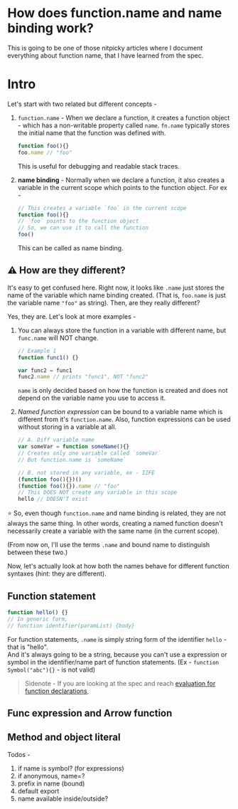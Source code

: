 # How does function.name and name binding work?

This is going to be one of those nitpicky articles where I document everything about function name, that I have learned from the spec.  

# Intro

Let's start with two related but different concepts -
1. `function.name` - When we declare a function, it creates a function object - which has a non-writable property called `name`. `fn.name` typically stores the initial name that the function was defined with.
	```js
	function foo(){}
	foo.name // "foo"
	```
   This is useful for debugging and readable stack traces.  
 
2. **name binding** - Normally when we declare a function, it also creates a variable in the current scope which points to the function object. For ex -
	```js
	// This creates a variable `foo` in the current scope
	function foo(){}
	// `foo` points to the function object
	// So, we can use it to call the function
	foo()
	```
	This can be called as name binding.
	
## ⚠️  **How are they different?** 
It's easy to get confused here. Right now, it looks like `.name` just stores the name of the variable which name binding created. (That is, `foo.name` is just the variable name `"foo"` as string). Then, are they really different?

Yes, they are. Let's look at more examples -

1. You can always store the function in a variable with different name, but `func.name` will NOT change. 
	```js
	// Example 1
	function func1() {}

	var func2 = func1
	func2.name // prints "func1", NOT "func2"
	```
	`name` is only decided based on how the function is created and does not depend on the variable name you use to access it.
	
2. *Named function expression* can be bound to a variable name which is different from it's `function.name`. Also, function expressions can be used without storing in a variable at all.
	```js
	// A. Diff variable name
	var someVar = function someName(){}
	// Creates only one variable called `someVar`
	// But function.name is `someName`
	
	// B. not stored in any variable, ex - IIFE
	(function foo(){})()
	(function foo(){}).name // "foo"
	// This DOES NOT create any variable in this scope
	hello // DOESN'T exist
	```

⭐️ So, even though `function.name` and name binding is related, they are not always the same thing. In other words, creating a named function doesn't necessarily create a variable with the same name (in the current scope).

(From now on, I'll use the terms `.name` and bound name to distinguish between these two.)

Now, let's actually look at how both the names behave for different function syntaxes (hint: they are different).


## Function statement

```js
function hello() {}
// In generic form,
// function identifier(paramList) {body} 
```

For function statements, `.name` is simply string form of the identifier `hello` - that is "hello".  
And it's always going to be a string, because you can't use a expression or symbol in the identifier/name part of function statements. (Ex - `function Symbol("abc"){}` - is not valid) 

> Sidenote - 
> If you are looking at the spec and reach [evaluation for function declarations](https://tc39.es/ecma262/#sec-function-definitions-runtime-semantics-evaluation), 
> 
> 


## Func expression and Arrow function


## Method and object literal

Todos -
1. if name is symbol? (for expressions)
2. if anonymous, name=?
3. prefix in name (bound)
4. default export
5. name available inside/outside?
<!--stackedit_data:
eyJwcm9wZXJ0aWVzIjoiZXh0ZW5zaW9uczpcbiAgcHJlc2V0Oi
BnZm1cbiIsImhpc3RvcnkiOlstMTMyNzgwNzc5NSwyNDk5MjMy
NzIsMzcxNTMxNTk2LC05MjIxNjY0MiwzNjQxNjM3NzIsNDU2Nj
A4Mjk4LC0xMjkxNzcwODgxLDEyNzU1MDc1MzgsLTExNjg2NDI5
OSwxNzM0MDk0NDY4LC0yMDA4MDYxNjMsMTE5MTc4MTg0LC0xNT
IxNTAyMzQyLC0xNzI3MzU4MTM3LDE4MjYyODI1MDMsLTE0Mzg3
NjY5MzAsMTg2NDI0NDc1Myw5NTk3OTUzNTIsNDI5OTY1OTYyLC
0yMDA4Nzc1NzAwXX0=
-->